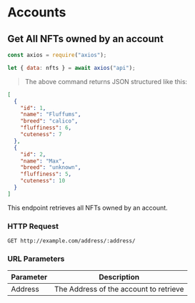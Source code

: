 # Accounts

## Get All NFTs owned by an account

```javascript
const axios = require("axios");

let { data: nfts } = await axios("api");
```

> The above command returns JSON structured like this:

```json
[
  {
    "id": 1,
    "name": "Fluffums",
    "breed": "calico",
    "fluffiness": 6,
    "cuteness": 7
  },
  {
    "id": 2,
    "name": "Max",
    "breed": "unknown",
    "fluffiness": 5,
    "cuteness": 10
  }
]
```

This endpoint retrieves all NFTs owned by an account.

### HTTP Request

`GET http://example.com/address/:address/`

### URL Parameters

| Parameter | Description                            |
| --------- | -------------------------------------- |
| Address   | The Address of the account to retrieve |
